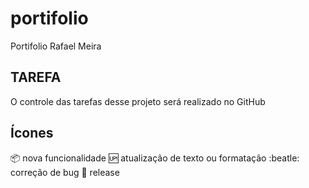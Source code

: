 # portifolio
Portifolio Rafael Meira

## TAREFA

O controle das tarefas desse projeto será realizado no GitHub

## Ícones

:package: nova funcionalidade
:up: atualização de texto ou formatação
:beatle: correção de bug
:checkered_flag: release

